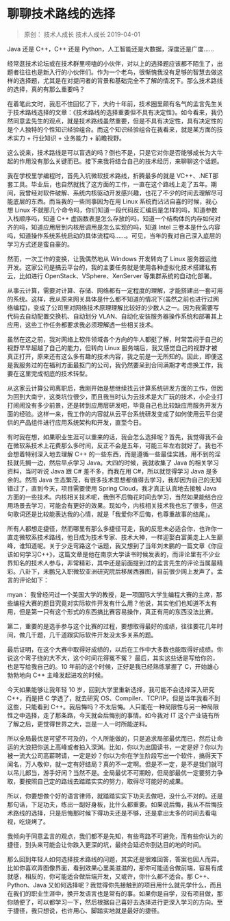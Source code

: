# 聊聊技术路线的选择
> 原创： 技术人成长  技术人成长  2019-04-01

Java 还是 C++，C++ 还是 Python，人工智能还是大数据，深度还是广度......

经常逛技术论坛或在技术群里唠嗑的小伙伴，对以上的选择题应该都不陌生了，出题者往往也是新入行的小伙伴们。作为一个老鸟，很惭愧我没有足够的智慧去做这样的选择题，尤其是在对提问者的背景和基础完全不了解的情况下。那么技术路线的选择，真的有那么重要吗？

在着笔此文时，我忍不住回忆了下，大约十年前，技术圈里颇有名气的孟言先生关于技术路线选择的文章：《技术路线的选择重要但不具有决定性》。如今看来，我仍然同意孟先生的观点，就是技术路线虽然重要，但是不具有决定性，具有决定性的是个人独特的个性知识经验组合。而这个知识经验组合在我看来，就是某方面的技术实力 + 行业知识 + 业务能力 + 前瞻视野。

这么说来，技术路线是可以盲选的吗？倒也不是，只是它对你是否能够成长为大牛起的作用没有那么关键而已。接下来我将结合自己的技术经历，来聊聊这个话题。

我在学校里学编程时，首先入坑微软技术路线，折腾最多的就是 VC++、.NET那套工具。毕业后，也自然就找了这方面的工作，一直在这个路线上走了五年。期间，我曾经对软件破解、系统内核驱动开发感兴趣，也花了不少的时间去理解尽可能底层的东西。而当我的一些同事因为在用 Linux 系统而沾沾自喜的时候，我心想 Linux 不就那几个命令吗，你们知道一段代码反汇编后是怎样的吗，知道参数入栈顺序吗，知道 C++ 虚函数表是怎么存放的吗，知道一个结构体的内存如何对齐的吗，知道应用层到内核层调用是怎么实现的吗，知道 Intel 三卷本是什么内容吗，知道操作系统系统启动的具体流程吗......。可见，当年的我对自己深入底层的学习方式还是蛮自豪的。

然而，一次工作的变换，让我偶然地从 Windows 开发转向了 Linux 服务器运维开发。这家公司是搞云平台的，我的主要任务就是使用各种虚拟化技术搭建私有云，比如进行 OpenStack、VSphere、XenServer 等集群系统的自动化部署。

从事云计算，需要对计算、存储、网络都有一定程度的理解，才能搭建出一套可用的系统。这样，我从原来网关具体是什么都不知道的情况下(虽然之前也进行过网络编程)，变成了公司里对网络技术原理理解比较好的少数人之一。因为我需要写代码去自动配置交换机、自动划分 VLAN、自动化安装服务器操作系统和部署其上应用，这些工作任务都要求我必须理解透一些相关技术。

虽然在这之前，我对网络上软件领域各个方向的牛人都挺了解，时常苦闷于自己的视野早早超越了自己的能力，但转向 Linux 服务端后，我又感觉自己的视野才被真正打开，原来还有这么多有趣的技术内容，我之前是一无所知的。因此，即便这是我服务过的在福利方面最抠门的公司，我仍然要呆到合同满期才考虑换工作，我要在这里完成彻底的技术转型。

从这家云计算公司离职后，我刚开始是想继续找云计算系统研发方面的工作，但因为回到大南宁，这类坑位很少，而且我当时认为云技术是大厂玩的技术，小企业打打闹闹没有多少前景，还是转到应用层研发吧，毕竟自己也比较缺应用服务开发方面的经验。这样一来，我工作的内容就从云平台系统研发变成了如何使用云平台提供的产品组件进行应用系统架构和开发，直至今日。

有时我在想，如果职业生涯可以重来的话，我会怎么选择呢？首先，我觉得我不会在微软系技术上花费那么多时间，反正不会是五年，可能三年左右就好了。我也不会想着特别深入地去理解 C++ 的一些东西，而是遵循一些最佳实践，用不到的淫技就先搁一边，然后早点学习 Java。大四的时候，我就收集了 Java 的相关学习资料，当时听说 Java 跟 C# 差不多，而我在用 C#，所以就觉得学习 Java 是多余的。然而 Java 生态繁茂，有很多技术思想都值得去学习，我却因为自己的无知错过了，直到今天，项目需要使用 Spring Cloud，我才真正认真地去接触 Java 方面的一些技术。内核相关技术呢，我倒不后悔花时间去学习，当然如果能结合应用场景去学习，可能会有更好的效果。现如今，内核相关技术我也忘了很多，但这句歌词还是比较能表达我的心情，就是「我爱你不后悔，也尊重故事的结尾」。

所有人都想走捷径，然而哪里有那么多捷径可走，我的反思未必适合你，也许你一直走微软系技术路线，他日成为技术专家、技术大神，一样迎娶白富美走上人生巅峰，谁知道呢。关于少走弯路这个话题，我又想到了当年刘未鹏的一篇文章《你应该如何学习C++》，这篇文章是他在南京大学读书时候发表的，而评论里有不少业界知名的技术人参与，非常精彩，其中还是前面提到过的孟言先生的评论当属最精彩。八卦下，未鹏兄入职微软亚洲研究院后移居西雅图，目前很少网上发声了。孟言的评论如下：

myan： 我曾经问过一个美国大学的教授，是一项国际大学生编程大赛的主席，那些编程大赛的题目究竟对实际软件开发有什么用？他说，其实他们也知道不太有用，但是第一只有这个形式的东西搞比赛容易操作，真正有用的东西没法比赛。

第二，重要的是选手参与这个比赛的过程，要想取得最好的成绩，往往要花几年时间，做几千题，几千道跟实际软件开发没太多关系的题。

最后证明，在这个大赛中取得好成绩的，以后在工作中大多数也能取得好成绩。你说这个弯子绕的大不大，这个时间花得冤不冤？ 最后，其实这些话是写给你的，也是写给我自己的。10 年前的这个时候，正好是我已经熟练掌握了 C，开始雄心勃勃地向 C++ 主峰发起进攻的时候。

今天如果能够让我年轻 10 岁，回到大学里重新选择，我可能不会选择深入研究 C++，而是把 C 学透了，就去研究 OS、Compiler、TCP/IP。但是当年我看不到这些，只能看到 C++。我后悔吗？不太后悔。人只能在一种局限性与另一种局限性之中选择，走了那条路，今天就会后悔别的事情。如今我对 IT 这个产业链有所了解之后，更觉得世界之大，岂是一人一时所能逆料。

所以全局最优是可望不可及的，个人所能做的，只是追求局部最优而已，然后让命运的大浪把你送上高峰或者拍入深渊。比如，你以为出国读书，一定是好？你以为被一流大公司高薪聘请，一定是妙？你以为你在学生阶段写出一个软件，搞得天下闻名，万人敬仰，就一定有好结局？真的不一定啊。但是不一定，是不是我们就可以吊儿郎当，游手好闲？当然不是。全局最优不可期盼，但局部最优一定要努力争取，要按照自己定的路线去踏踏实实的努力，取得尽可能好的成果。

所以，你要想做个好的语言律师，就踏踏实实下功夫去做吧，没什么不对的。还是那句话，下足功夫，练出一副好身板，比什么都重要。如果说后悔，我从不后悔技术路线的选择，只是后悔那时候下得功夫还是不够，还是拿出太多的时间去看电视，吃烧烤了。

我倾向于同意孟言的观点，我们都不是先知，有些弯路不可避免，而有些你认为的捷径，到头来可能会让你跌入更深的坑，最终会延迟你到达目的地的时间。

那么回到年轻人如何选择技术路线的问题，其实还是很难回答，答案也因人而异。比如你喜欢弄图像界面，看到效果心里美滋滋的，那你可能适合做前端，容易有成就感，相反的，你可能适合做后端开发，又或许，你什么都不适合。那 C++、Python、Java 又如何选择呢？我觉得你先接触到的项目用什么就先学什么，而且在我们的职业生涯中，换开发语言也是常有的事。如果你是自学，没有项目做，那你随便了，可以都学习一下，然后根据自己喜好去选择进行更深入学习的方向。至于捷径，我只想说，也许用心、脚踏实地就是最好的捷径。

 

